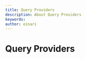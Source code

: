```yaml
---
title: Query Providers
description: About Query Providers
keywords: 
author: einari
---
```


# Query Providers